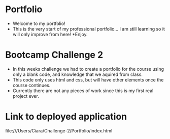 # Portfolio
* Welcome to my portfolio! 
* This is the very start of my professional portfolio...
  I am still learning so it will only improve from here!
*Enjoy.

# Bootcamp Challenge 2
* In this weeks challenge we had to create a portfolio for the course using only a blank code, and knowledge that we aquired from class.
* This code only uses html and css, but will have other elements once the course continues.
* Currently there are not any pieces of work since this is my first real project ever.

# Link to deployed application
file:///Users/Ciara/Challenge-2/Portfolio/index.html
